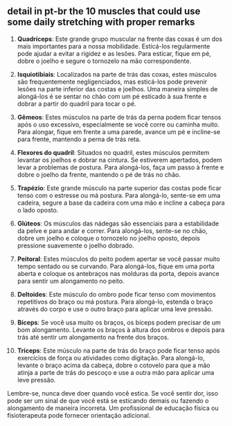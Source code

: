 ## detail in pt-br the 10 muscles that could use some daily stretching with proper remarks

1. **Quadríceps**: Este grande grupo muscular na frente das coxas é um dos mais importantes para a nossa mobilidade. Esticá-los regularmente pode ajudar a evitar a rigidez e as lesões. Para esticar, fique em pé, dobre o joelho e segure o tornozelo na mão correspondente.

2. **Isquiotibiais**: Localizados na parte de trás das coxas, estes músculos são frequentemente negligenciados, mas esticá-los pode prevenir lesões na parte inferior das costas e joelhos. Uma maneira simples de alongá-los é se sentar no chão com um pé esticado à sua frente e dobrar a partir do quadril para tocar o pé.

3. **Gêmeos**: Estes músculos na parte de trás da perna podem ficar tensos após o uso excessivo, especialmente se você corre ou caminha muito. Para alongar, fique em frente a uma parede, avance um pé e incline-se para frente, mantendo a perna de trás reta.

4. **Flexores do quadril**: Situados no quadril, estes músculos permitem levantar os joelhos e dobrar na cintura. Se estiverem apertados, podem levar a problemas de postura. Para alongá-los, faça um passo à frente e dobre o joelho da frente, mantendo o pé de trás no chão.

5. **Trapézio**: Este grande músculo na parte superior das costas pode ficar tenso com o estresse ou má postura. Para alongá-lo, sente-se em uma cadeira, segure a base da cadeira com uma mão e incline a cabeça para o lado oposto.

6. **Glúteos**: Os músculos das nádegas são essenciais para a estabilidade da pelve e para andar e correr. Para alongá-los, sente-se no chão, dobre um joelho e coloque o tornozelo no joelho oposto, depois pressione suavemente o joelho dobrado.

7. **Peitoral**: Estes músculos do peito podem apertar se você passar muito tempo sentado ou se curvando. Para alongá-los, fique em uma porta aberta e coloque os antebraços nas molduras da porta, depois avance para sentir um alongamento no peito.

8. **Deltoides**: Este músculo do ombro pode ficar tenso com movimentos repetitivos do braço ou má postura. Para alongá-lo, estenda o braço através do corpo e use o outro braço para aplicar uma leve pressão.

9. **Bíceps**: Se você usa muito os braços, os bíceps podem precisar de um bom alongamento. Levante os braços à altura dos ombros e depois para trás até sentir um alongamento na frente dos braços.

10. **Tríceps**: Este músculo na parte de trás do braço pode ficar tenso após exercícios de força ou atividades como digitação. Para alongá-lo, levante o braço acima da cabeça, dobre o cotovelo para que a mão atinja a parte de trás do pescoço e use a outra mão para aplicar uma leve pressão.

Lembre-se, nunca deve doer quando você estica. Se você sentir dor, isso pode ser um sinal de que você está se esticando demais ou fazendo o alongamento de maneira incorreta. Um profissional de educação física ou fisioterapeuta pode fornecer orientação adicional.
